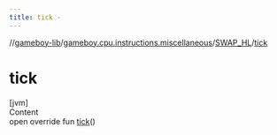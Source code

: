 ```yaml
---
title: tick -
---
```

//[gameboy-lib](../../index.md)/[gameboy.cpu.instructions.miscellaneous](../index.md)/[SWAP_HL](index.md)/[tick](tick.md)



# tick  
[jvm]  
Content  
open override fun [tick](tick.md)()  



